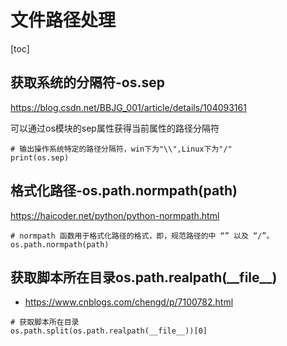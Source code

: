 # 文件路径处理

[toc]

## 获取系统的分隔符-os.sep

https://blog.csdn.net/BBJG_001/article/details/104093161

可以通过os模块的sep属性获得当前属性的路径分隔符

```
# 输出操作系统特定的路径分隔符，win下为"\\",Linux下为"/"
print(os.sep)
```

## 格式化路径-os.path.normpath(path)

https://haicoder.net/python/python-normpath.html


```
# normpath 函数用于格式化路径的格式，即，规范路径的中 “” 以及 “/”。
os.path.normpath(path)
```

## 获取脚本所在目录os.path.realpath(\_\_file__)

- https://www.cnblogs.com/chengd/p/7100782.html


```
# 获取脚本所在目录
os.path.split(os.path.realpath(__file__))[0]
```
